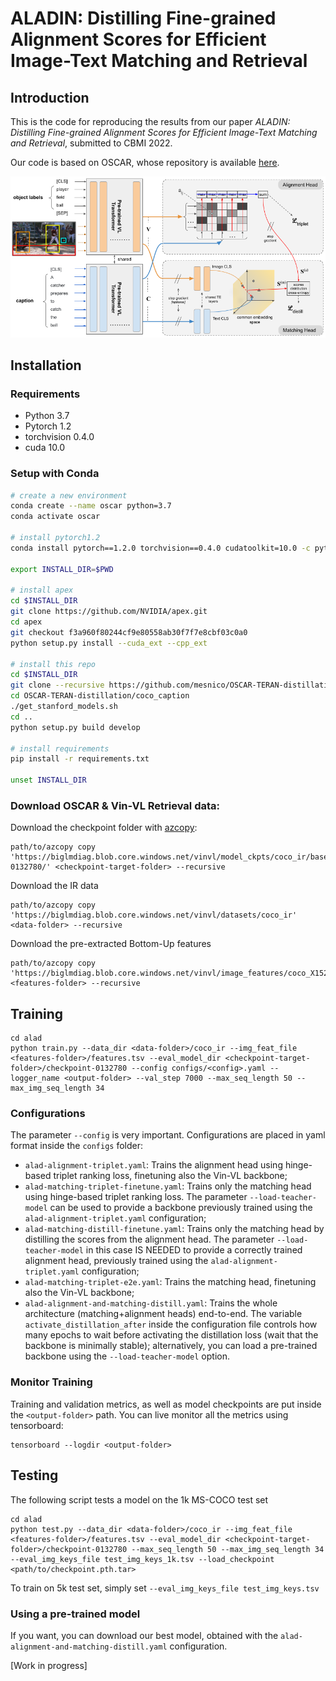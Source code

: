 # ALADIN: Distilling Fine-grained Alignment Scores for Efficient Image-Text Matching and Retrieval

## Introduction
This is the code for reproducing the results from our paper *ALADIN: Distilling Fine-grained Alignment Scores for Efficient Image-Text Matching and Retrieval*, submitted to CBMI 2022.

Our code is based on OSCAR, whose repository is available [here](https://github.com/microsoft/Oscar). 

<p align="center">
<img alt="Architecture" src="teaser.png" width="800px">
</p>

## Installation
### Requirements
- Python 3.7
- Pytorch 1.2
- torchvision 0.4.0
- cuda 10.0

### Setup with Conda
```bash
# create a new environment
conda create --name oscar python=3.7
conda activate oscar

# install pytorch1.2
conda install pytorch==1.2.0 torchvision==0.4.0 cudatoolkit=10.0 -c pytorch

export INSTALL_DIR=$PWD

# install apex
cd $INSTALL_DIR
git clone https://github.com/NVIDIA/apex.git
cd apex
git checkout f3a960f80244cf9e80558ab30f7f7e8cbf03c0a0
python setup.py install --cuda_ext --cpp_ext

# install this repo
cd $INSTALL_DIR
git clone --recursive https://github.com/mesnico/OSCAR-TERAN-distillation
cd OSCAR-TERAN-distillation/coco_caption
./get_stanford_models.sh
cd ..
python setup.py build develop

# install requirements
pip install -r requirements.txt

unset INSTALL_DIR
```

### Download OSCAR & Vin-VL Retrieval data:
Download the checkpoint folder with [azcopy](https://docs.microsoft.com/it-it/azure/storage/common/storage-use-azcopy-v10):
```
path/to/azcopy copy 'https://biglmdiag.blob.core.windows.net/vinvl/model_ckpts/coco_ir/base/checkpoint-0132780/' <checkpoint-target-folder> --recursive
```

Download the IR data
```
path/to/azcopy copy 'https://biglmdiag.blob.core.windows.net/vinvl/datasets/coco_ir' <data-folder> --recursive
```

Download the pre-extracted Bottom-Up features 
```
path/to/azcopy copy 'https://biglmdiag.blob.core.windows.net/vinvl/image_features/coco_X152C4_frcnnbig2_exp168model_0060000model.roi_heads.nm_filter_2_model.roi_heads.score_thresh_0.2/model_0060000/' <features-folder> --recursive
```

## Training
``` 
cd alad 
python train.py --data_dir <data-folder>/coco_ir --img_feat_file <features-folder>/features.tsv --eval_model_dir <checkpoint-target-folder>/checkpoint-0132780 --config configs/<config>.yaml --logger_name <output-folder> --val_step 7000 --max_seq_length 50 --max_img_seq_length 34
```

### Configurations
The parameter `--config` is very important. Configurations are placed in yaml format inside the `configs` folder:
- `alad-alignment-triplet.yaml`: Trains the alignment head using hinge-based triplet ranking loss, finetuning also the Vin-VL backbone;
- `alad-matching-triplet-finetune.yaml`: Trains only the matching head using hinge-based triplet ranking loss. The parameter `--load-teacher-model` can be used to provide a backbone previously trained using the `alad-alignment-triplet.yaml` configuration;
- `alad-matching-distill-finetune.yaml`: Trains only the matching head by distilling the scores from the alignment head. The parameter `--load-teacher-model` in this case IS NEEDED to provide a correctly trained alignment head, previously trained using the `alad-alignment-triplet.yaml` configuration;
- `alad-matching-triplet-e2e.yaml`: Trains the matching head, finetuning also the Vin-VL backbone;
- `alad-alignment-and-matching-distill.yaml`: Trains the whole architecture (matching+alignment heads) end-to-end. The variable `activate_distillation_after` inside the configuration file controls how many epochs to wait before activating the distillation loss (wait that the backbone is minimally stable); alternatively, you can load a pre-trained backbone using the `--load-teacher-model` option.

### Monitor Training
Training and validation metrics, as well as model checkpoints are put inside the `<output-folder>` path.
You can live monitor all the metrics using tensorboard:
``` 
tensorboard --logdir <output-folder>
```

## Testing
The following script tests a model on the 1k MS-COCO test set
```
cd alad
python test.py --data_dir <data-folder>/coco_ir --img_feat_file <features-folder>/features.tsv --eval_model_dir <checkpoint-target-folder>/checkpoint-0132780 --max_seq_length 50 --max_img_seq_length 34 --eval_img_keys_file test_img_keys_1k.tsv --load_checkpoint <path/to/checkpoint.pth.tar>
```
To train on 5k test set, simply set `--eval_img_keys_file test_img_keys.tsv`

### Using a pre-trained model
If you want, you can download our best model, obtained with the `alad-alignment-and-matching-distill.yaml` configuration.

[Work in progress]

[//]: # (## Citation)

[//]: # (If you found our work useful for your research, please cite our paper:)

[//]: # ()
[//]: # (TODO)